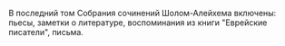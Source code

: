<!--2017-01-02 07:44:18-->
В последний том Собрания сочинений Шолом-Алейхема включены: пьесы, заметки о литературе, воспоминания из книги "Еврейские писатели", письма.